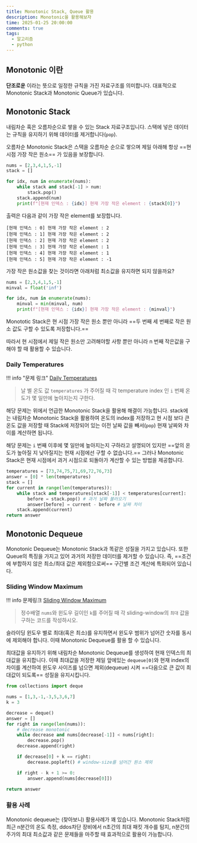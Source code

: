 ```yaml
---
title: Monotonic Stack, Queue 활용
description: Monotonic을 활용해보자
time: 2025-01-25 20:00:00
comments: true
tags:
  - 알고리즘
  - python
---
```


## Monotonic 이란

**단조로운** 이라는 뜻으로 일정한 규칙을 가진 자료구조를 의미합니다. 대표적으로 Monotonic Stack과 Monotonic Queue가 있습니다. 

## Monotonic Stack

내림차순 혹은 오름차순으로 쌓을 수 있는 Stack 자료구조입니다. 스택에 넣은 데이터는 규칙을 유지하기 위해 데이터를 제거합니다(`pop`).

오름차순 Monotonic Stack은 스택을 오름차순 순으로 쌓으며 제일 아래해 항상 ==현 시점 가장 작은 원소== 가 있음을 보장합니다.

``` python title="monotonic_stack.py"
nums = [2,3,4,1,5,-1]
stack = []

for idx, num in enumerate(nums):
    while stack and stack[-1] > num:
        stack.pop()
    stack.append(num)
    print(f"[현재 인덱스 : {idx}] 현재 가장 작은 element : {stack[0]}")
```

출력은 다음과 같이 가장 작은 element를 보장합니다.

``` output title="output"
[현재 인덱스 : 0] 현재 가장 작은 element : 2
[현재 인덱스 : 1] 현재 가장 작은 element : 2
[현재 인덱스 : 2] 현재 가장 작은 element : 2
[현재 인덱스 : 3] 현재 가장 작은 element : 1
[현재 인덱스 : 4] 현재 가장 작은 element : 1
[현재 인덱스 : 5] 현재 가장 작은 element : -1
```

가장 작은 원소값을 찾는 것이라면 아래처럼 최소값을 유지하면 되지 않을까요?

```python title="min.py"
nums = [2,3,4,1,5,-1]
minval = float('inf')

for idx, num in enumerate(nums):
    minval = min(minval, num)
    print(f"[현재 인덱스 : {idx}] 현재 가장 작은 element : {minval}")
```

Monototic Stack은 현 시점 가장 작은 원소 뿐만 아니라 ==두 번째 세 번째로 작은 원소 값도 구할 수 있도록 저장합니다.==

따라서 현 시점에서 제일 작은 원소만 고려해야할 사항 뿐만 아니라 n 번째 작은값을 구해야 할 때 활용할 수 있습니다.

### Daily Temperatures

!!! info "문제 링크"
    [Daily Temperatures](https://leetcode.com/problems/daily-temperatures)
 
> 날 별 온도 값 `temperatures` 가 주어질 때 각 temperature index 인 `i` 번째 온도가 몇 일만에 높아지는지 구한다.
 
해당 문제는 위에서 언급한 Monotonic Stack을 활용해 해결이 가능합니다. stack에는 내림차순 Monotonic Stack을 활용하여 온도의 index를 저장하고 현 시점 보다 큰 온도 값을 저장할 때 Stack에 저장되어 있는 이전 날짜 값을 빼서(`pop`) 현재 날짜와 차이를 계산하면 됩니다. 

해당 문제는 `i` 번째 이후에 몇 일만에 높아지는지 구하라고 설명되어 있지만 ==앞의 온도가 높아질 지 낮아질지는 현재 시점에선 구할 수 없습니다.== 그러나 Monotonic Stack은  현재 시점에서 과거 시점으로 되돌아가 계산할 수 있는 방법을 제공합니다.

```python title="daily_temperatures.py"
temperatures = [73,74,75,71,69,72,76,73]
answer = [0] * len(temperatures)
stack = []
for current in range(len(temperatures)):
    while stack and temperatures[stack[-1]] < temperatures[current]:
        before = stack.pop() # 과거 날짜 불러오기
        answer[before] = current - before # 날짜 차이
    stack.append(current)
return answer
```

## Monotonic Dequeue

Monotonic Dequeue는 Monotonic Stack과 똑같은 성질을 가지고 있습니다. 또한 Queue의 특징을 가지고 있어 과거의 저장한 데이터를 제거할 수 있습니다. 즉, ==조건에 부합하지 않은 최소/최대 값은 제외함으로써== 구간별 조건 계산에 특화되어 있습니다.

### Sliding Window Maximum

!!! info 문제링크
    [Sliding Window Maximum](https://leetcode.com/problems/sliding-window-maximum)

> 정수배열 `nums`와 윈도우 길이인 `k`를 주어질 때 각 sliding-window의 `최대` 값을 구하는 코드를 작성하시오.

슬라이딩 윈도우 별로 최대(혹은 최소)를 유지하면서 윈도우 범위가 넘어간 숫자를 동시에 제외해야 합니다. 이때 Monotonic Dequeue를 활용 할 수 있습니다.

최대값을 유지하기 위해 내림차순 Monotonic Dequeue를 생성하여 현재 인덱스의 최대값을 유지합니다. 이때 최대값을 저장한 제일 앞에있는 `dequeue[0]`와 현재 index의 차이를 계산하여 윈도우 사이즈를 넘으면 제외(dequeue) 시켜 ==다음으로 큰 값이 최대값이 되도록== 성질을 유지시킵니다.

```python title="sliding_window_maximum.py"
from collections import deque

nums = [1,3,-1,-3,5,3,6,7]
k = 3

decrease = deque()
answer = []
for right in range(len(nums)):
    # decrease monotonic 
    while decrease and nums[decrease[-1]] < nums[right]:
        decrease.pop()
    decrease.append(right)

    if decrease[0] + k == right:
        decrease.popleft() # window-size를 넘어간 원소 제외

    if right - k + 1 >= 0:
        answer.append(nums[decrease[0]])

return answer 
```

### 활용 사례

Monotonic dequeue는 (찾아보니) 활용사례가 꽤 있습니다. Monotonic Stack처럼 최근 n분간의 온도 측정, ddos차단 장비에서 n초간의 최대 패킷 개수를 탐지, n분간의 주가의 최대 최소값과 같은 문제들을 마주할 때 효과적으로 활용이 가능합니다.
